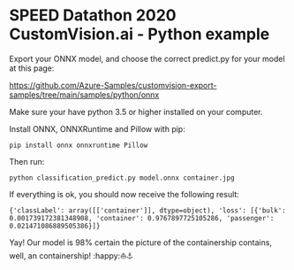 # SPEED Datathon 2020 CustomVision.ai - Python example

Export your ONNX model, and choose the correct predict.py for your model at this page:

https://github.com/Azure-Samples/customvision-export-samples/tree/main/samples/python/onnx

Make sure your have python 3.5 or higher installed on your computer.

Install ONNX, ONNXRuntime and Pillow with pip:

```
pip install onnx onnxruntime Pillow
```

Then run:

```
python classification_predict.py model.onnx container.jpg
```

If everything is ok, you should now receive the following result:

```
{'classLabel': array([['container']], dtype=object), 'loss': [{'bulk': 0.001739172381348908, 'container': 0.9767897725105286, 'passenger': 0.021471086889505386}]}
```

Yay! Our model is 98% certain the picture of the containership contains, well, an containership! :happy::boat::anchor:


